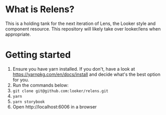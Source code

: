 # What is Relens?

This is a holding tank for the next iteration of Lens, the Looker style and component resource. This repository will likely take over looker/lens when appropriate. 

# Getting started

1. Ensure you have yarn installed. If you don't, have a look at https://yarnpkg.com/en/docs/install and decide what's the best option for you.
1. Run the commands below:
1. `git clone git@github.com:looker/relens.git` 
1. `yarn`
1. `yarn storybook`
1. Open http://localhost:6006 in a browser
